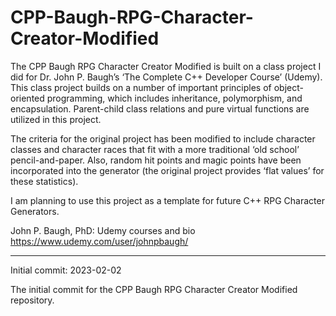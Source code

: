 # CPP-Baugh-RPG-Character-Creator-Modified
The CPP Baugh RPG Character Creator Modified is built on a class project I did for Dr. John P. Baugh’s ‘The Complete C++ Developer Course’ (Udemy).  This class project builds on a number of important principles of object-oriented programming, which includes inheritance, polymorphism, and encapsulation.  Parent-child class relations and pure virtual functions are utilized in this project.

The criteria for the original project has been modified to include character classes and character races that fit with a more traditional ‘old school’ pencil-and-paper.  Also, random hit points and magic points have been incorporated into the generator (the original project provides ‘flat values’ for these statistics).

I am planning to use this project as a template for future C++ RPG Character Generators.

John P. Baugh, PhD: Udemy courses and bio
https://www.udemy.com/user/johnpbaugh/

-----------

Initial commit: 2023-02-02

The initial commit for the CPP Baugh RPG Character Creator Modified repository.

